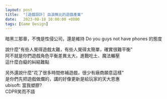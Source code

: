 ```yaml
---
layout: post
title:  "[遊戲設計] 血淚無比的遊戲產業"
date:   2023-08-18 10:00:00 +0800
tags: [Game Design]
---
```


暗黑三那章，不愧是性侵公司，還是維持 Do you guys not have phones 的態度

說什麼"有些人覺得遊戲太難，有些人覺得太簡單，確實很難平衡"  
阿不就是你們遊戲角色平衡差異太大，進戰吃土、魔法輾壓  
這什麼白癡的糾結難點

另外還說什麼"花了很多時間修補遊戲，很少有廠商願意這樣"  
是你們先把遊戲做爛的，講的好像更新是給玩家的天大恩惠  
ubisoft: 當我塑膠?  
CDPR笑而不語  
